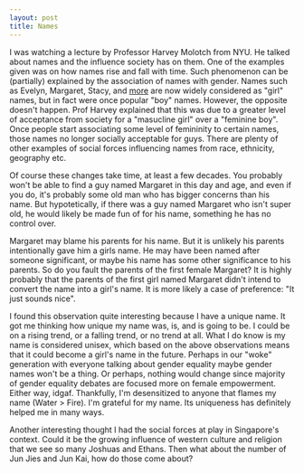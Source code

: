 ```yaml
---
layout: post
title: Names
---
```


I was watching a lecture by Professor Harvey Molotch from NYU. He talked about names and the influence society has on them. One of the examples given was on how names rise and fall with time. Such phenomenon can be (partially) explained by the association of names with gender. Names such as Evelyn, Margaret, Stacy, and [more](https://www.ranker.com/list/girl-names-that-used-to-be-boy-names/carlybobarly) are now widely considered as "girl" names, but in fact were once popular "boy" names. However, the opposite doesn't happen. Prof Harvey explained that this was due to a greater level of acceptance from society for a "masucline girl" over a "feminine boy". Once people start associating some level of femininity to certain names, those names no longer socially acceptable for guys. There are plenty of other examples of social forces influencing names from race, ethnicity, geography etc. 

Of course these changes take time, at least a few decades. You probably won't be able to find a guy named Margaret in this day and age, and even if you do, it's probably some old man who has bigger concerns than his name. But hypotetically, if there was a guy named Margaret who isn't super old, he would likely be made fun of for his name, something he has no control over. 

Margaret may blame his parents for his name. But it is unlikely his parents intentionally gave him a girls name. He may have been named after someone significant, or maybe his name has some other significance to his parents. So do you fault the parents of the first female Margaret? It is highly probably that the parents of the first girl named Margaret didn't intend to convert the name into a girl's name. It is more likely a case of preference: "It just sounds nice". 

I found this observation quite interesting because I have a unique name. It got me thinking how unique my name was, is, and is going to be. I could be on a rising trend, or a falling trend, or no trend at all. What I do know is my name is considered unisex, which based on the above observations means that it could become a girl's name in the future. Perhaps in our "woke" generation with everyone talking about gender equality maybe gender names won't be a thing. Or perhaps, nothing would change since majority of gender equality debates are focused more on female empowerment. Either way, idgaf. Thankfully, I'm desensitized to anyone that flames my name (Water > Fire). I'm grateful for my name. Its uniqueness has definitely helped me in many ways. 

Another interesting thought I had the social forces at play in Singapore's context. Could it be the growing influence of western culture and religion that we see so many Joshuas and Ethans. Then what about the number of Jun Jies and Jun Kai, how do those come about? 
